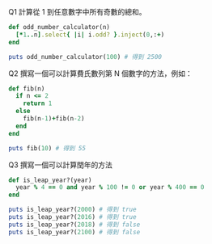 Q1 計算從 1 到任意數字中所有奇數的總和。

```ruby
def odd_number_calculator(n)
  [*1..n].select{ |i| i.odd? }.inject(0,:+)
end

puts odd_number_calculator(100) # 得到 2500
```
Q2 撰寫一個可以計算費氏數列第 N 個數字的方法，例如：
```ruby
def fib(n)
  if n <= 2
    return 1
  else
    fib(n-1)+fib(n-2)
  end
end

puts fib(10) # 得到 55
```
Q3 撰寫一個可以計算閏年的方法
```ruby
def is_leap_year?(year)
  year % 4 == 0 and year % 100 != 0 or year % 400 == 0 
end

puts is_leap_year?(2000) # 得到 true
puts is_leap_year?(2016) # 得到 true
puts is_leap_year?(2018) # 得到 false
puts is_leap_year?(2100) # 得到 false
```
